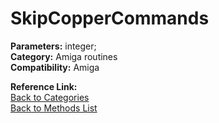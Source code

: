 # SkipCopperCommands

**Parameters:** integer;  
**Category:** Amiga routines  
**Compatibility:** Amiga  

**Reference Link:**  
[Back to Categories](../categories/amiga_routines.md)  
[Back to Methods List](../../SUMMARY.md)
